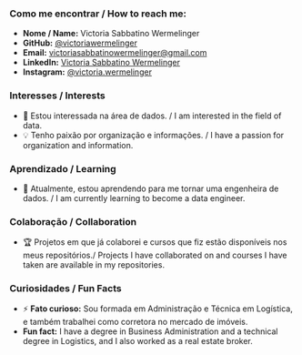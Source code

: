 ### Como me encontrar / How to reach me:
- **Nome / Name:** Victoria Sabbatino Wermelinger
- **GitHub:** [@victoriawermelinger](https://github.com/victoriawermelinger)
- **Email:** [victoriasabbatinowermelinger@gmail.com](mailto:victoriasabbatinowermelinger@gmail.com)
- **LinkedIn:** [Victoria Sabbatino Wermelinger](https://www.linkedin.com/in/victoria-sabbatino-wermelinger-6b582247/)
- **Instagram:** [@victoria.wermelinger](https://www.instagram.com/victoria.wermelinger)

### Interesses / Interests
- 👀 Estou interessada na área de dados. / I am interested in the field of data.
- 💡 Tenho paixão por organização e informações. / I have a passion for organization and information.

### Aprendizado / Learning
- 🌱 Atualmente, estou aprendendo para me tornar uma engenheira de dados. / I am currently learning to become a data engineer.

### Colaboração / Collaboration
- 🏆 Projetos em que já colaborei e cursos que fiz estão disponíveis nos meus repositórios./
   Projects I have collaborated on and courses I have taken are available in my repositories.

### Curiosidades / Fun Facts
- ⚡ **Fato curioso:** Sou formada em Administração e Técnica em Logística, e também trabalhei como corretora no mercado de imóveis. 
-  **Fun fact:** I have a degree in Business Administration and a technical degree in Logistics, and I also worked as a real estate broker.

